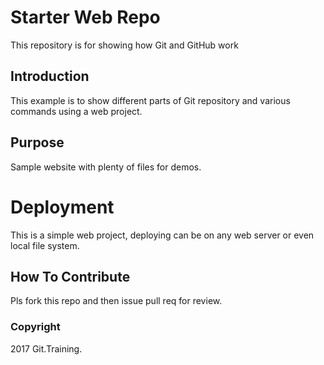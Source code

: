 # Starter Web Repo

This repository is for showing how Git and GitHub work

## Introduction

This example is to show different parts of Git repository and various commands using a web project.

## Purpose

Sample website with plenty of files for demos.

# Deployment

This is a simple web project, deploying can be on any web server or even local file system.

## How To Contribute

Pls fork this repo and then issue pull req for review.

### Copyright

2017 Git.Training.